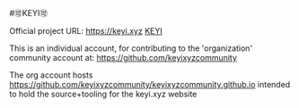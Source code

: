 #🉑KEYI🉑

Official project URL:
https://keyi.xyz [KEYI](keyi.xyz)

This is an individual account, for contributing to the 'organization' community account at: https://github.com/keyixyzcommunity

The org account hosts https://github.com/keyixyzcommunity/keyixyzcommunity.github.io intended to hold the source+tooling for the keyi.xyz website

